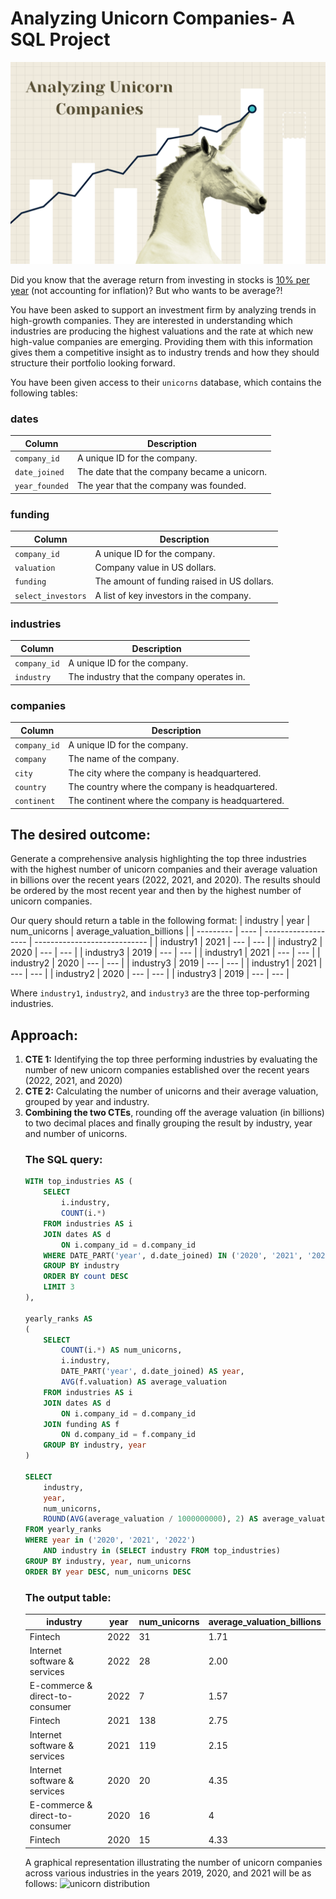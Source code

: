 # Analyzing Unicorn Companies- A SQL Project
![Analyzing Unicorn Companies](Analyzing%20Unicorn%20Companies.png)

Did you know that the average return from investing in stocks is [10% per year](https://www.nerdwallet.com/article/investing/average-stock-market-return) (not accounting for inflation)? But who wants to be average?! 

You have been asked to support an investment firm by analyzing trends in high-growth companies. They are interested in understanding which industries are producing the highest valuations and the rate at which new high-value companies are emerging. Providing them with this information gives them a competitive insight as to industry trends and how they should structure their portfolio looking forward.

You have been given access to their `unicorns` database, which contains the following tables:

### dates
| Column       | Description                                  |
|------------- |--------------------------------------------- |
| `company_id`   | A unique ID for the company.                 |
| `date_joined` | The date that the company became a unicorn.  |
| `year_founded` | The year that the company was founded.       |

### funding
| Column           | Description                                  |
|----------------- |--------------------------------------------- |
| `company_id`       | A unique ID for the company.                 |
| `valuation`        | Company value in US dollars.                 |
| `funding`          | The amount of funding raised in US dollars.  |
| `select_investors` | A list of key investors in the company.      |

### industries
| Column       | Description                                  |
|------------- |--------------------------------------------- |
| `company_id`   | A unique ID for the company.                 |
| `industry`     | The industry that the company operates in.   |

### companies
| Column       | Description                                       |
|------------- |-------------------------------------------------- |
| `company_id`   | A unique ID for the company.                      |
| `company`      | The name of the company.                          |
| `city`         | The city where the company is headquartered.      |
| `country`      | The country where the company is headquartered.   |
| `continent`    | The continent where the company is headquartered. |

## The desired outcome: 
Generate a comprehensive analysis highlighting the top three industries with the highest number of unicorn companies and their average valuation in billions over the recent years (2022, 2021, and 2020). The results should be ordered by the most recent year and then by the highest number of unicorn companies.

Our query should return a table in the following format:
| industry  | year | num\_unicorns       | average\_valuation\_billions |
| --------- | ---- | ------------------- | ---------------------------- |
| industry1 | 2021 |        ---          |             ---              |
| industry2 | 2020 |        ---          |             ---              |
| industry3 | 2019 |        ---          |             ---              |
| industry1 | 2021 |        ---          |             ---              |
| industry2 | 2020 |        ---          |             ---              |
| industry3 | 2019 |        ---          |             ---              |
| industry1 | 2021 |        ---          |             ---              |
| industry2 | 2020 |        ---          |             ---              |
| industry3 | 2019 |        ---          |             ---              |

Where `industry1`, `industry2`, and `industry3` are the three top-performing industries.

## Approach:
<ol>
<li><b>CTE 1:</b> Identifying the top three performing industries by evaluating the number of new unicorn companies established over the recent years (2022, 2021, and 2020)
</li>
<li><b>CTE 2:</b> Calculating the number of unicorns and their average valuation, grouped by year and industry.
</li>
<li><b>Combining the two CTEs</b>, rounding off the average valuation (in billions) to two decimal places and finally grouping the result by industry, year and number of unicorns. 
</li>

### The SQL query:
~~~sql
WITH top_industries AS (
	SELECT 
    	i.industry, 
        COUNT(i.*)
    FROM industries AS i
    JOIN dates AS d
        ON i.company_id = d.company_id
    WHERE DATE_PART('year', d.date_joined) IN ('2020', '2021', '2022')
    GROUP BY industry
    ORDER BY count DESC
    LIMIT 3
),

yearly_ranks AS 
(
    SELECT 
    	COUNT(i.*) AS num_unicorns,
        i.industry,
        DATE_PART('year', d.date_joined) AS year,
        AVG(f.valuation) AS average_valuation
    FROM industries AS i
    JOIN dates AS d
        ON i.company_id = d.company_id
    JOIN funding AS f
        ON d.company_id = f.company_id
    GROUP BY industry, year
)

SELECT 
	industry,
    year,
    num_unicorns,
    ROUND(AVG(average_valuation / 1000000000), 2) AS average_valuation_billions
FROM yearly_ranks
WHERE year in ('2020', '2021', '2022')
	AND industry in (SELECT industry FROM top_industries)
GROUP BY industry, year, num_unicorns
ORDER BY year DESC, num_unicorns DESC
~~~

### The output table:
| industry                        | year | num_unicorns | average_valuation_billions |
|---------------------------------|------|--------------|----------------------------|
| Fintech                         | 2022 | 31           | 1.71                       |
| Internet software & services    | 2022 | 28           | 2.00                       |
| E-commerce & direct-to-consumer | 2022 | 7            | 1.57                       |
| Fintech                         | 2021 | 138          | 2.75                       |
| Internet software & services    | 2021 | 119          | 2.15                       |
| Internet software & services	  | 2020 | 20	          | 4.35                       | 
| E-commerce & direct-to-consumer	| 2020 | 16	          | 4                          |
| Fintech	                        | 2020 | 15	          | 4.33                       |

A graphical representation illustrating the number of unicorn companies across various industries in the years 2019, 2020, and 2021 will be as follows:
![unicorn distribution](unicron%distribution.png)

